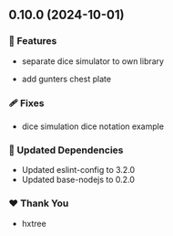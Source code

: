 ## 0.10.0 (2024-10-01)

### 🚀 Features

- separate dice simulator to own library

- add gunters chest plate

### 🩹 Fixes

- dice simulation dice notation example

### 🧱 Updated Dependencies

- Updated eslint-config to 3.2.0
- Updated base-nodejs to 0.2.0

### ❤️ Thank You

- hxtree

